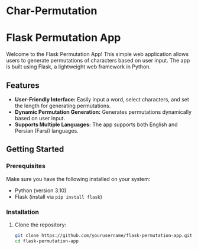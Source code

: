 # Char-Permutation
# Flask Permutation App

Welcome to the Flask Permutation App! This simple web application allows users to generate permutations of characters based on user input. The app is built using Flask, a lightweight web framework in Python.

## Features

- **User-Friendly Interface:** Easily input a word, select characters, and set the length for generating permutations.
- **Dynamic Permutation Generation:** Generates permutations dynamically based on user input.
- **Supports Multiple Languages:** The app supports both English and Persian (Farsi) languages.

## Getting Started

### Prerequisites

Make sure you have the following installed on your system:

- Python (version 3.10)
- Flask (install via `pip install flask`)

### Installation

1. Clone the repository:

   ```bash
   git clone https://github.com/yourusername/flask-permutation-app.git
   cd flask-permutation-app
